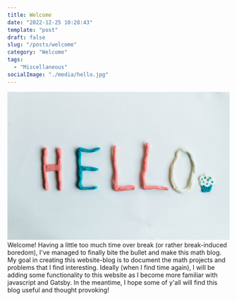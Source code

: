 ```yaml
---
title: Welcome
date: "2022-12-25 10:28:43"
template: "post"
draft: false
slug: "/posts/welcome"
category: "Welcome"
tags:
  - "Miscellaneous"
socialImage: "./media/hello.jpg"
---
```

![Greetings!](./media/hello.jpg)
Welcome! Having a little too much time over break (or rather break-induced boredom), I've managed to finally bite the bullet and make this math blog. My goal in creating this website-blog is to document the math projects and problems that I find interesting. Ideally (when I find time again), I will be adding some functionality to this website as I become more familiar with javascript and Gatsby. In the meantime, I hope some of y'all will find this blog useful and thought provoking!
